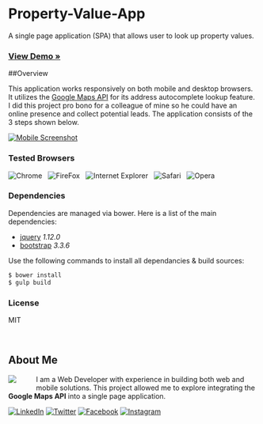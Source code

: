 # Property-Value-App

A single page application (SPA) that allows user to look up property values.

### [View Demo &raquo;](http://www.edrodriguez.com/adam/)  

##Overview

This application works responsively on both mobile and desktop browsers. It utilizes the [Google Maps API](https://developers.google.com/maps/documentation/javascript/) for its address autocomplete lookup feature. I did this project pro bono for a colleague of mine so he could have an online presence and collect potential leads. The application consists of the 3 steps shown below.

[![Mobile Screenshot](http://www.edrodriguez.com/adam/img/readme/screens.png)](http://www.edrodriguez.com/adam/)

### Tested Browsers

![Chrome](http://www.edrodriguez.com/img/icons/chrome.png)&nbsp;&nbsp;
![FireFox](http://www.edrodriguez.com/img/icons/firefox.png)&nbsp;&nbsp;
![Internet Explorer](http://www.edrodriguez.com/img/icons/ie.png)&nbsp;&nbsp;
![Safari](http://www.edrodriguez.com/img/icons/safari.png)&nbsp;&nbsp;
![Opera](http://www.edrodriguez.com/img/icons/opera.png)&nbsp;&nbsp;

### Dependencies

Dependencies are managed via bower. Here is a list of the main dependencies:

* [jquery](https://api.jquery.com/) *1.12.0*
* [bootstrap](http://bootstrapdocs.com/v3.3.6/docs/) *3.3.6*

Use the following commands to install all dependancies & build sources:

```sh
$ bower install
$ gulp build
```

### License

MIT

<br />

## About Me
<a href="http://www.edrodriguez.com/"><img src="http://www.edrodriguez.com/img/icons/ed.png" align="left" style="margin:0px 40px 10px 0px" /></a>
I am a Web Developer with experience in building both web and mobile solutions. This project allowed me to explore integrating the **Google Maps API** into a single page application.

[![LinkedIn](http://www.edrodriguez.com/img/icons/linkedin.gif)](https://www.linkedin.com/in/edhome)
[![Twitter](http://www.edrodriguez.com/img/icons/twitter.gif)](https://twitter.com/edwinrodriguez)
[![Facebook](http://www.edrodriguez.com/img/icons/facebook.gif)](https://www.facebook.com/ed.home)
[![Instagram](http://www.edrodriguez.com/img/icons/instagram.gif)](https://www.instagram.com/rockrockinit/)

<br />
<br />
